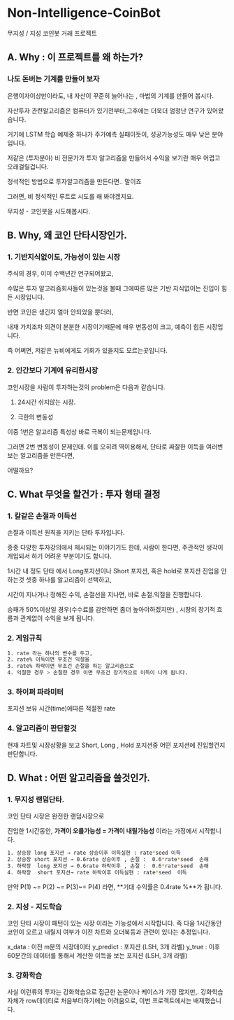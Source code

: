 # Non-Intelligence-CoinBot

무지성  / 지성 코인봇 거래 프로젝트 



## A. Why : 이 프로젝트를 왜 하는가?

### 나도 돈버는 기계를 만들어 보자 

은행이자이상만이라도, 내 자산이 꾸준히 늘어나는 ,
마법의 기계를 만들어 봅시다. 

자산투자 관련알고리즘은 컴퓨터가 있기전부터,그후에는 더욱더 엄청난 연구가 있어왔습니다. 

거기에 LSTM 학습 예제중 하나가 주가예측 실패이듯이, 성공가능성도 매우 낮은 분야입니다. 

저같은 (투자분야) 비 전문가가 투자 알고리즘을 만들어서 수익을 보기란 매우 어렵고 오래걸릴겁니다. 

정석적인 방법으로 투자알고리즘을 만든다면.. 말이죠

그러면,  비 정석적인 루트로 시도를 해 봐야겠지요. 

무지성 - 코인봇을 시도해봅시다. 



## B. Why,  왜 코인 단타시장인가.

### 1. 기반지식없이도, 가능성이 있는 시장

주식의 경우, 이미 수백년간 연구되어왔고, 

수많은 투자 알고리즘회사들이 있는것을 볼때 그에따른 많은 기반 지식없이는 진입이 힘든 시장입니다. 

반면 코인은 생긴지 얼마 안되었을 뿐더러, 

내재 가치조차 의견이 분분한 시장이기때문에 매우 변동성이 크고, 예측이 힘든 시장입니다. 

즉 어쩌면, 저같은 뉴비에게도 기회가 있을지도 모르는곳입니다. 



### 2.  인간보다 기계에 유리한시장 

코인시장을 사람이 투자하는것의 problem은 다음과 같습니다. 

1. 24시간 쉬지않는 시장. 

2. 극한의 변동성 

이중 1번은 알고리즘 특성상 바로 극복이 되는문제입니다.  

그러면 2번 변동성이 문제인데. 이를 오히려 역이용해서, 단타로 짜잘한 이득을 여러번 보는 알고리즘을 만든다면, 

어떨까요?



## C. What 무엇을 할건가 : 투자 형태 결정

### 1.  칼같은 손절과 이득선 

손절과 이득선 원칙을 지키는 단타 투자입니다.

종종 다양한 투자강의에서 제시되는 이야기기도 한데, 사람이 한다면, 주관적인 생각이 개입되서 하기 어려운 부분이기도 합니다. 

1시간 내 정도 단타 에서 Long포지션이나  Short 포지션, 혹은 hold로 포지션 진입을 안하는것 셋중 하나를 알고리즘이 선택하고, 

시간이 지나거나 정해진 수익, 손절선을 지나면, 바로 손절.익절을 진행합니다. 

승패가 50%이상일 경우(수수료를 감안하면 좀더 높아야하겠지만) , 시장의 장기적 흐름과 관계없이 수익을 보게 됩니다.  


### 2. 게임규칙 

```bash
1. rate 라는 하나의 변수를 두고, 
2. rate% 이득이면 무조건 익절을 
3. rate% 하락이면 무조건 손절을 하는 알고리즘으로 
4. 익절한 경우 > 손절한 경우 이면 무조건 장기적으로 이득이 나게 됩니다. 
```

### 3.  하이퍼 파라미터 

포지션 보유 시간(time)에따른 적절한 rate 

### 4. 알고리즘이 판단할것

현재 차트및 시장상황을 보고 Short, Long , Hold  포지션중 어떤 포지션에 진입할건지 판단합니다.



## D. What : 어떤 알고리즘을 쓸것인가.

### 1. 무지성 랜덤단타. 

코인 단타 시장은 완전한 랜덤시장으로 

진입한 1시간동안, **가격이 오를가능성 = 가격이 내릴가능성** 이라는 가정에서 시작합니다. 

```bash
1. 상승장 long 포지션 → rate 상승이후 이득실현 : rate*seed 이득 
2. 상승장 short 포지션 → 0.6rate 상승이후 , 손절 :  0.6*rate*seed  손해 
3. 하락장  long 포지션 → 0.6rate 하락이후 , 손절 :  0.6*rate*seed  손해 
4. 하락장  short 포지션→ rate 하락이후 이득실현 : rate*seed  이득
```

만약 P(1) ~= P(2) ~= P(3)~= P(4)  라면, **기대 수익률은 0.4rate %**가 됩니다.

### 2. 지성 - 지도학습 

코인 단타 시장이 패턴이 있는 시장 이라는 가능성에서 시작합니다. 
즉 다음 1시간동안 코인이 오르고 내릴지 여부가 이전 차트와 오더북등과 관련이 있다는 추정입니다.

x_data     : 이전 m분의 시장데이터
y_predict :  포지션 (LSH, 3개 라벨)
y_true : 이후 60분간의 데이터를 통해서 계산한 이득을 보는 포지션 (LSH, 3개 라벨)

### 3. 강화학습 

사실 이런류의 투자는 강화학습으로 접근한 논문이나 케이스가 가장 많지만,. 강화학습자체가 row데이터로 처음부터하기에는 어려움으로, 이번 프로젝트에서는 배제했습니다.
